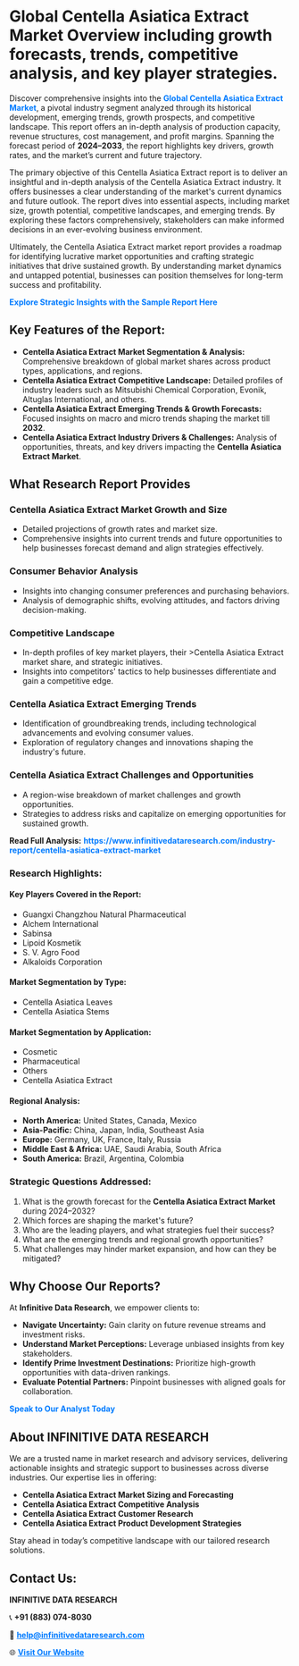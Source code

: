 <h1>Global Centella Asiatica Extract Market Overview including growth forecasts, trends, competitive analysis, and key player strategies.</h1>
<p>
Discover comprehensive insights into the 
<a href="https://www.infinitivedataresearch.com/industry-report/centella-asiatica-extract-market" rel="dofollow" style="color: #007BFF; text-decoration: none;"><strong>Global Centella Asiatica Extract Market</strong></a>, a pivotal industry segment analyzed through its historical development, emerging trends, growth prospects, and competitive landscape. This report offers an in-depth analysis of production capacity, revenue structures, cost management, and profit margins. Spanning the forecast period of <strong>2024–2033</strong>, the report highlights key drivers, growth rates, and the market’s current and future trajectory.
</p>
<p>
The primary objective of this Centella Asiatica Extract report is to deliver an insightful and in-depth analysis of the Centella Asiatica Extract industry. It offers businesses a clear understanding of the market's current dynamics and future outlook. The report dives into essential aspects, including market size, growth potential, competitive landscapes, and emerging trends. By exploring these factors comprehensively, stakeholders can make informed decisions in an ever-evolving business environment.
</p>
<p>
Ultimately, the Centella Asiatica Extract market report provides a roadmap for identifying lucrative market opportunities and crafting strategic initiatives that drive sustained growth. By understanding market dynamics and untapped potential, businesses can position themselves for long-term success and profitability.
</p>
<p>
<a href="https://www.infinitivedataresearch.com/request-sample/reportId=110753" style="color: #007BFF; text-decoration: none;"><strong>Explore Strategic Insights with the Sample Report Here</strong></a>
</p>

<h2>Key Features of the Report:</h2>
<ul>
<li><strong>Centella Asiatica Extract Market Segmentation & Analysis:</strong> Comprehensive breakdown of global market shares across product types, applications, and regions.</li>
<li><strong>Centella Asiatica Extract Competitive Landscape:</strong> Detailed profiles of industry leaders such as Mitsubishi Chemical Corporation, Evonik, Altuglas International, and others.</li>
<li><strong>Centella Asiatica Extract Emerging Trends & Growth Forecasts:</strong> Focused insights on macro and micro trends shaping the market till <strong>2032</strong>.</li>
<li><strong>Centella Asiatica Extract Industry Drivers & Challenges:</strong> Analysis of opportunities, threats, and key drivers impacting the <strong>Centella Asiatica Extract Market</strong>.</li>
</ul>

<h2>What Research Report Provides</h2>
<h3>Centella Asiatica Extract Market Growth and Size</h3>
<ul>
<li>Detailed projections of growth rates and market size.</li>
<li>Comprehensive insights into current trends and future opportunities to help businesses forecast demand and align strategies effectively.</li>
</ul>

<h3>Consumer Behavior Analysis</h3>
<ul>
<li>Insights into changing consumer preferences and purchasing behaviors.</li>
<li>Analysis of demographic shifts, evolving attitudes, and factors driving decision-making.</li>
</ul>

<h3>Competitive Landscape</h3>
<ul>
<li>In-depth profiles of key market players, their >Centella Asiatica Extract market share, and strategic initiatives.</li>
<li>Insights into competitors' tactics to help businesses differentiate and gain a competitive edge.</li>
</ul>

<h3>Centella Asiatica Extract Emerging Trends</h3>
<ul>
<li>Identification of groundbreaking trends, including technological advancements and evolving consumer values.</li>
<li>Exploration of regulatory changes and innovations shaping the industry's future.</li>
</ul>

<h3>Centella Asiatica Extract Challenges and Opportunities</h3>
<ul>
<li>A region-wise breakdown of market challenges and growth opportunities.</li>
<li>Strategies to address risks and capitalize on emerging opportunities for sustained growth.</li>
</ul>
<p><strong>Read Full Analysis:</strong> <a href="https://www.infinitivedataresearch.com/industry-report/centella-asiatica-extract-market" rel="dofollow" style="color: #007BFF; text-decoration: none;"><strong>https://www.infinitivedataresearch.com/industry-report/centella-asiatica-extract-market</strong></a></p>
<h3>Research Highlights:</h3>
<h4>Key Players Covered in the Report:</h4>
<ul><li>Guangxi Changzhou Natural Pharmaceutical</li><li>Alchem International</li><li>Sabinsa</li><li>Lipoid Kosmetik</li><li>S. V. Agro Food</li><li>Alkaloids Corporation</li></ul>
<h4>Market Segmentation by Type:</h4>
<ul><li>Centella Asiatica Leaves</li><li>Centella Asiatica Stems</li></ul>
<h4>Market Segmentation by Application:</h4>
<ul><li>Cosmetic</li><li>Pharmaceutical</li><li>Others</li><li>Centella Asiatica Extract</li></ul>

<h4>Regional Analysis:</h4>
<ul>
<li><strong>North America:</strong> United States, Canada, Mexico</li>
<li><strong>Asia-Pacific:</strong> China, Japan, India, Southeast Asia</li>
<li><strong>Europe:</strong> Germany, UK, France, Italy, Russia</li>
<li><strong>Middle East & Africa:</strong> UAE, Saudi Arabia, South Africa</li>
<li><strong>South America:</strong> Brazil, Argentina, Colombia</li>
</ul>

<h3>Strategic Questions Addressed:</h3>
<ol>
<li>What is the growth forecast for the <strong>Centella Asiatica Extract Market</strong> during 2024–2032?</li>
<li>Which forces are shaping the market's future?</li>
<li>Who are the leading players, and what strategies fuel their success?</li>
<li>What are the emerging trends and regional growth opportunities?</li>
<li>What challenges may hinder market expansion, and how can they be mitigated?</li>
</ol>

<h2>Why Choose Our Reports?</h2>
<p>At <strong>Infinitive Data Research</strong>, we empower clients to:</p>
<ul>
<li><strong>Navigate Uncertainty:</strong> Gain clarity on future revenue streams and investment risks.</li>
<li><strong>Understand Market Perceptions:</strong> Leverage unbiased insights from key stakeholders.</li>
<li><strong>Identify Prime Investment Destinations:</strong> Prioritize high-growth opportunities with data-driven rankings.</li>
<li><strong>Evaluate Potential Partners:</strong> Pinpoint businesses with aligned goals for collaboration.</li>
</ul>
<p><a href="https://www.infinitivedataresearch.com/industry-report/centella-asiatica-extract-market" rel="dofollow" style="color: #007BFF; text-decoration: none;"><strong>Speak to Our Analyst Today</strong></a></p>

<h2>About INFINITIVE DATA RESEARCH</h2>
<p>We are a trusted name in market research and advisory services, delivering actionable insights and strategic support to businesses across diverse industries. Our expertise lies in offering:</p>
<ul>
<li><strong>Centella Asiatica Extract Market Sizing and Forecasting</strong></li>
<li><strong>Centella Asiatica Extract Competitive Analysis</strong></li>
<li><strong>Centella Asiatica Extract Customer Research</strong></li>
<li><strong>Centella Asiatica Extract Product Development Strategies</strong></li>
</ul>
<p>Stay ahead in today’s competitive landscape with our tailored research solutions.</p>

<h2>Contact Us:</h2>
<p><strong>INFINITIVE DATA RESEARCH</strong></p>
<p>📞 <strong>+91 (883) 074-8030</strong></p>
<p>📧 <strong><a href="mailto:help@infinitivedataresearch.com" style="color: #007BFF;">help@infinitivedataresearch.com</a></strong></p>
<p>🌐 <strong><a href="https://www.infinitivedataresearch.com" rel="dofollow" style="color: #007BFF;">Visit Our Website</a></strong></p>